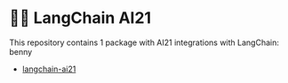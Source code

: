 # 🦜️🔗 LangChain AI21

This repository contains 1 package with AI21 integrations with LangChain: benny

- [langchain-ai21](https://pypi.org/project/langchain-ai21/)
